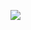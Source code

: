 <a href="https://github.com/felpsg/github-readme-stats"><img align="center" src="https://github-readme-stats.vercel.app/api/top-langs/?username=felpsg&layout=compact&theme=dark_border=true" /></a>

